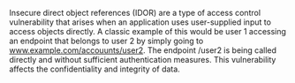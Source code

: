 Insecure direct object references (IDOR) are a type of access control vulnerability that arises when an application uses user-supplied input to access objects directly.
A classic example of this would be user 1 accessing an endpoint that belongs to user 2 by simply going to www.example.com/accouunts/user2. The endpoint /user2 is being called directly and without sufficient authentication measures. This vulnerability affects the confidentiality and integrity of data.
